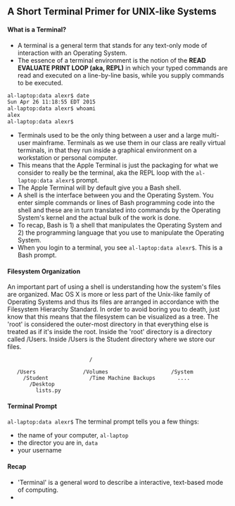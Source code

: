 ## A Short Terminal Primer for UNIX-like Systems

#### What is a Terminal?

+ A terminal is a general term that stands for any text-only mode of interaction with an Operating System.
+ The essence of a terminal environment is the notion of the **READ EVALUATE PRINT LOOP (aka, REPL)** in which your typed commands are read and executed on a line-by-line basis, while you supply commands to be executed.

````bash
al-laptop:data alexr$ date
Sun Apr 26 11:18:55 EDT 2015
al-laptop:data alexr$ whoami
alex
al-laptop:data alexr$

````

+ Terminals used to be the only thing between a user and a large multi-user mainframe.  Terminals as we use them in our class are really virtual terminals, in that they run inside a graphical environment on a workstation or personal computer.  
+ This means that the Apple Terminal is just the packaging for what we consider to really be the terminal, aka the REPL loop with the  `al-laptop:data alexr$` prompt.  
+ The Apple Terminal will by default give you a Bash shell. 
+ A shell is the interface between you and the Operating System.  You enter simple commands or lines of Bash programming code into the shell and these are in turn translated into commands by the Operating System's kernel and the actual bulk of the work is done.
+ To recap, Bash is 1) a shell that manipulates the Operating System and 2) the programming language that you use to manipulate the Operating System.   
+ When you login to a terminal, you see `al-laptop:data alexr$`.  This is a Bash prompt.

#### Filesystem Organization

An important part of using a shell is understanding how the system's files are organized. Mac OS X is more or less part of the Unix-like family of Operating Systems and thus its files are arranged in accordance with the Filesystem Hierarchy Standard.  In order to avoid boring you to death, just know that this means that the filesystem can be visualized as a tree.  The 'root' is considered the outer-most directory in that everything else is treated as if it's inside the root.  Inside the 'root' directory is a directory called /Users.  Inside /Users is the Student directory where we store our files. 

````
                          /
                 
   /Users               /Volumes                    /System   
     /Student             /Time Machine Backups       ....
       /Desktop
         lists.py
````

#### Terminal Prompt
`al-laptop:data alexr$`
The terminal prompt tells you a few things:
+ the name of your computer, `al-laptop`
+ the director you are in, `data`
+ your username

#### Recap
+ 'Terminal' is a general word to describe a interactive, text-based mode of computing.
+ 
